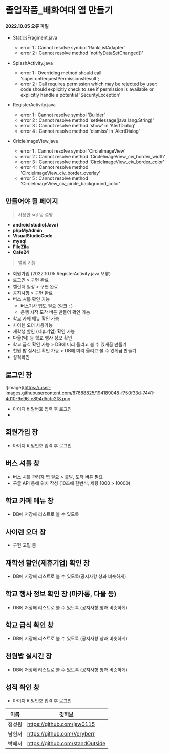 # 졸업작품_배화여대 앱 만들기

#### 2022.10.05 오류 파일
* StaticsFragment.java
  *  error 1 : Cannot resolve symbol 'RankListAdapter'
  *  error 2 : Cannot resolve method 'notifyDataSetChanged()'

* SplashActivity.java
   *  error 1 : Overriding method should call 'super.onRequestPermissionsResult';
   *  error 2 : Call requires permission which may be rejected by user: code should explicitly check to see if permission is available or explicitly handle a potential 'SecurityException'

* RegisterActivity.java
   *  error 1 : Cannot resolve symbol 'Builder'
   *  error 2 : Cannot resolve method 'setMessage(java.lang.String)'
   *  error 3 : Cannot resolve method 'show' in 'AlertDialog'
   *  error 4 : Cannot resolve method 'dismiss' in 'AlertDialog'
   
* CricleImageView.java
  *  error 1 : Cannot resolve symbol 'CircleImageView'
  *  error 2 : Cannot resolve method 'CircleImageView_civ_border_width'
  *  error 3 : Cannot resolve method 'CircleImageView_civ_border_color'
  *  error 4 : Cannot resolve method 'CircleImageView_civ_border_overlay'
  *  error 5 : Cannot resolve method 'CircleImageView_civ_circle_background_color'
  
## 만들어야 될 페이지
> 사용한 sql 등 설명
* **android studio(Java)**
* **phpMyAdmin**
* **VisualStudioCode**
* **mysql** 
* **FileZila**
* **Cafe24**

<!-- 기능설명 -->
> 앱의 기능
* 회원가입 (2022.10.05 RegisterActivity.java 오류)
* 로그인 > 구현 완료
* 캘린더 일정 > 구현 완료
* 공지사항 > 구현 완료
* 버스 셔틀 확인 가능 
    * 버스기사 앱도 필요 (링크 : )
    * 운행 시작 도착 버튼 만들어 확인 가능
* 학교 카페 메뉴 확인 가능 
* 사이렌 오더 사용가능
* 재학생 할인 (제휴기업) 확인 가능
* 다울(떡) 등 학교 행사 정보 확인
* 학교 급식 확인 가능 > DB에 미리 올리고 볼 수 있게끔 만들기
* 천원 밥 실시간 확인 가능 > DB에 미리 올리고 볼 수 있게끔 만들기
* 성적확인

## 로그인 창
![image](https://user-images.githubusercontent.com/87688825/194189048-f750f33d-7441-4d10-9e96-e894d5cfc2f8.png
* 아이디 비밀번호 입력 후 로그인
* 

## 회원가입 창
* 아이디 비밀번호 입력 후 로그인

## 버스 셔틀 창
* 버스 셔틀 관리자 앱 필요 > 출발, 도착 버튼 필요
* 구글 API 통해 위치 작성 (10초에 한번씩, 세팅 1000 > 10000)

## 학교 카페 메뉴 창
* DB에 저장해 리스트로 볼 수 있도록

## 사이렌 오더 창
* 구현 고민 중

## 재학생 활인(제휴기업) 확인 창
* DB에 저장해 리스트로 볼 수 있도록(공지사항 창과 비슷하게)

## 학교 행사 정보 확인 창 (마카롱, 다울 등)
* DB에 저장해 리스트로 볼 수 있도록 (공지사항 창과 비슷하게)

## 학교 급식 확인 창
* DB에 저장해 리스트로 볼 수 있도록 (공지사항 창과 비슷하게)

## 천원밥 실시간 창
* DB에 저장해 리스트로 볼 수 있도록 (공지사항 창과 비슷하게)

## 성적 확인 창
* 아이디 비밀번호 입력 후 로그인



이름 | 깃허브
--|---|
정성원 | https://github.com/jsw0115
남현서 | https://github.com/Veryberr
박혜서 | https://github.com/standOutside
